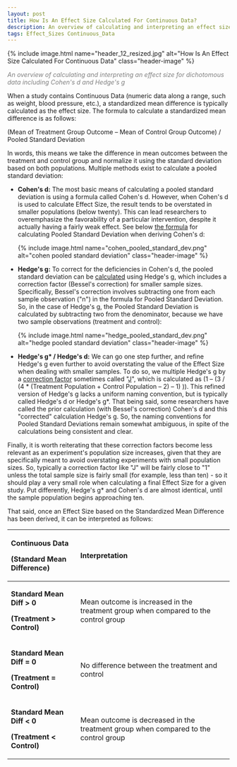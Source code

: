 ```yaml
---
layout: post
title: How Is An Effect Size Calculated For Continuous Data?   
description: An overview of calculating and interpreting an effect size for continuous data including Cohen's d and Hedge's g 
tags: Effect_Sizes Continuous_Data  
---
```


{% include image.html name="header_12_resized.jpg" alt="How Is An Effect Size Calculated For Continuous Data" class="header-image" %} 

<p style="color: grey"><i>An overview of calculating and interpreting an effect size for dichotomous data including Cohen's d and Hedge's g</i></p>


<!--more-->

When a study contains Continuous Data (numeric data along a range, such as weight, blood pressure, etc.), a standardized mean difference is typically calculated as the effect size.  The formula to calculate a standardized mean difference is as follows:
 
(Mean of Treatment Group Outcome – Mean of Control Group Outcome) / Pooled Standard Deviation

In words, this means we take the difference in mean outcomes between the treatment and control group and normalize it using the standard deviation based on both populations.  Multiple methods exist to calculate a pooled standard deviation:
  
* **Cohen's d:**  The most basic means of calculating a pooled standard deviation is using a formula called Cohen's d.  However, when Cohen's d is used to calculate Effect Size, the result tends to be overstated in smaller populations (below twenty).  This can lead researchers to overemphasize the favorability of a particular intervention, despite it actually having a fairly weak effect.  See below [the formula](https://www.meta-analysis.com/downloads/Meta-analysis%20Effect%20sizes%20based%20on%20means.pdf) for calculating Pooled Standard Deviation when deriving Cohen's d:

  {% include image.html name="cohen_pooled_standard_dev.png" alt="cohen pooled standard deviation" class="header-image" %} 
 
* **Hedge's g:**  To correct for the deficiencies in Cohen's d, the pooled standard deviation can be [calculated](http://www.stat-help.com/Meta%20analysis%202009-07-31.pdf) using Hedge's g, which includes a correction factor (Bessel's correction) for smaller sample sizes.  Specifically, Bessel's correction involves subtracting one from each sample observation ("n") in the formula for Pooled Standard Deviation.  So, in the case of Hedge's g, the Pooled Standard Deviation is calculated by subtracting two from the denominator, because we have two sample observations (treatment and control):

  {% include image.html name="hedge_pooled_standard_dev.png" alt="hedge pooled standard deviation" class="header-image" %} 
 
* **Hedge's g\* / Hedge's d:**  We can go one step further, and refine Hedge's g even further to avoid overstating the value of the Effect Size when dealing with smaller samples.  To do so, we multiple Hedge's g by a [correction factor](https://www.ncbi.nlm.nih.gov/pmc/articles/PMC3840331/) sometimes called "[J](https://www.meta-analysis.com/downloads/Meta-analysis%20Effect%20sizes%20based%20on%20means.pdf)", which is calculated as (1 – (3 / (4 * (Treatment Population + Control Population – 2) – 1) )).  This refined version of Hedge's g lacks a uniform naming convention, but is typically called Hedge's d or Hedge's g*.  That being said, some researchers have called the prior calculation (with Bessel's correction) Cohen's d and this "corrected" calculation Hedge's g.  So, the naming conventions for Pooled Standard Deviations remain somewhat ambiguous, in spite of the calculations being consistent and clear. 

Finally, it is worth reiterating that these correction factors become less relevant as an experiment's population size increases, given that they are specifically meant to avoid overstating experiments with small population sizes.  So, typically a correction factor like "J" will be fairly close to "1" unless the total sample size is fairly small (for example, less than ten) - so it should play a very small role when calculating a final Effect Size for a given study.  Put differently, Hedge's g* and Cohen's d are almost identical, until the sample population begins approaching ten.

That said, once an Effect Size based on the Standardized Mean Difference has been derived, it can be interpreted as follows:

<table>
    <thead>
        <tr>
            <th style="text-align: left;">
                <p>Continuous Data</p> 
                <p>(Standard Mean Difference)</p>
            </th>
            <th style="text-align: left;">Interpretation</th>
        </tr>
    </thead>
    <tbody>
        <tr>
            <td style="text-align: left;">
                <p><b>Standard Mean Diff > 0</b></p>
                <p><b>(Treatment > Control)</b></p>
            </td>
            <td style="text-align: left;">Mean outcome is increased in the treatment group when compared to the control group</td>
        </tr>  
        <tr>
            <td style="text-align: left;">
                <p><b>Standard Mean Diff = 0</b></p>
                <p><b>(Treatment = Control)</b></p>
            </td>
            <td style="text-align: left;">No difference between the treatment and control</td>
        </tr>  
        <tr>
            <td style="text-align: left;">
                <p><b>Standard Mean Diff < 0</b></p>
                <p><b>(Treatment < Control)</b></p>
            </td>
            <td style="text-align: left;">Mean outcome is decreased in the treatment group when compared to the control group</td>
        </tr>                                     
    </tbody>
</table>
